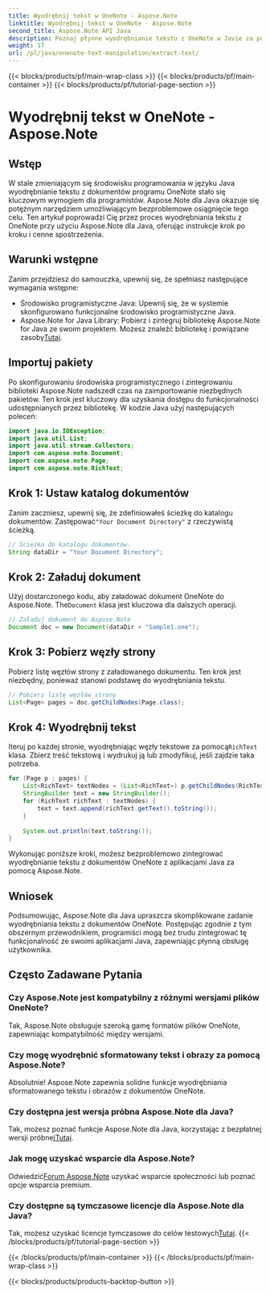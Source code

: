 ```yaml
---
title: Wyodrębnij tekst w OneNote - Aspose.Note
linktitle: Wyodrębnij tekst w OneNote - Aspose.Note
second_title: Aspose.Note API Java
description: Poznaj płynne wyodrębnianie tekstu z OneNote w Javie za pomocą Aspose.Note. Bez wysiłku integruj, manipuluj i ulepszaj swoje aplikacje.
weight: 17
url: /pl/java/onenote-text-manipulation/extract-text/
---
```


{{< blocks/products/pf/main-wrap-class >}}
{{< blocks/products/pf/main-container >}}
{{< blocks/products/pf/tutorial-page-section >}}

# Wyodrębnij tekst w OneNote - Aspose.Note

## Wstęp
W stale zmieniającym się środowisku programowania w języku Java wyodrębnianie tekstu z dokumentów programu OneNote stało się kluczowym wymogiem dla programistów. Aspose.Note dla Java okazuje się potężnym narzędziem umożliwiającym bezproblemowe osiągnięcie tego celu. Ten artykuł poprowadzi Cię przez proces wyodrębniania tekstu z OneNote przy użyciu Aspose.Note dla Java, oferując instrukcje krok po kroku i cenne spostrzeżenia.
## Warunki wstępne
Zanim przejdziesz do samouczka, upewnij się, że spełniasz następujące wymagania wstępne:
- Środowisko programistyczne Java: Upewnij się, że w systemie skonfigurowano funkcjonalne środowisko programistyczne Java.
-  Aspose.Note for Java Library: Pobierz i zintegruj bibliotekę Aspose.Note for Java ze swoim projektem. Możesz znaleźć bibliotekę i powiązane zasoby[Tutaj](https://releases.aspose.com/note/java/).
## Importuj pakiety
Po skonfigurowaniu środowiska programistycznego i zintegrowaniu biblioteki Aspose.Note nadszedł czas na zaimportowanie niezbędnych pakietów. Ten krok jest kluczowy dla uzyskania dostępu do funkcjonalności udostępnianych przez bibliotekę. W kodzie Java użyj następujących poleceń:
```java
import java.io.IOException;
import java.util.List;
import java.util.stream.Collectors;
import com.aspose.note.Document;
import com.aspose.note.Page;
import com.aspose.note.RichText;
```
## Krok 1: Ustaw katalog dokumentów
 Zanim zaczniesz, upewnij się, że zdefiniowałeś ścieżkę do katalogu dokumentów. Zastępować`"Your Document Directory"` z rzeczywistą ścieżką.
```java
// Ścieżka do katalogu dokumentów.
String dataDir = "Your Document Directory";
```
## Krok 2: Załaduj dokument
 Użyj dostarczonego kodu, aby załadować dokument OneNote do Aspose.Note. The`Document` klasa jest kluczowa dla dalszych operacji.
```java
// Załaduj dokument do Aspose.Note
Document doc = new Document(dataDir + "Sample1.one");
```
## Krok 3: Pobierz węzły strony
Pobierz listę węzłów strony z załadowanego dokumentu. Ten krok jest niezbędny, ponieważ stanowi podstawę do wyodrębniania tekstu.
```java
// Pobierz listę węzłów strony
List<Page> pages = doc.getChildNodes(Page.class);
```
## Krok 4: Wyodrębnij tekst
Iteruj po każdej stronie, wyodrębniając węzły tekstowe za pomocą`RichText` klasa. Zbierz treść tekstową i wydrukuj ją lub zmodyfikuj, jeśli zajdzie taka potrzeba.
```java
for (Page p : pages) {
    List<RichText> textNodes = (List<RichText>) p.getChildNodes(RichText.class);
    StringBuilder text = new StringBuilder();
    for (RichText richText : textNodes) {
        text = text.append(richText.getText().toString());
    }
    
    System.out.println(text.toString());
}
```
Wykonując poniższe kroki, możesz bezproblemowo zintegrować wyodrębnianie tekstu z dokumentów OneNote z aplikacjami Java za pomocą Aspose.Note.
## Wniosek
Podsumowując, Aspose.Note dla Java upraszcza skomplikowane zadanie wyodrębniania tekstu z dokumentów OneNote. Postępując zgodnie z tym obszernym przewodnikiem, programiści mogą bez trudu zintegrować tę funkcjonalność ze swoimi aplikacjami Java, zapewniając płynną obsługę użytkownika.
## Często Zadawane Pytania
### Czy Aspose.Note jest kompatybilny z różnymi wersjami plików OneNote?
Tak, Aspose.Note obsługuje szeroką gamę formatów plików OneNote, zapewniając kompatybilność między wersjami.
### Czy mogę wyodrębnić sformatowany tekst i obrazy za pomocą Aspose.Note?
Absolutnie! Aspose.Note zapewnia solidne funkcje wyodrębniania sformatowanego tekstu i obrazów z dokumentów OneNote.
### Czy dostępna jest wersja próbna Aspose.Note dla Java?
Tak, możesz poznać funkcje Aspose.Note dla Java, korzystając z bezpłatnej wersji próbnej[Tutaj](https://releases.aspose.com/).
### Jak mogę uzyskać wsparcie dla Aspose.Note?
 Odwiedzić[Forum Aspose.Note](https://forum.aspose.com/c/note/28) uzyskać wsparcie społeczności lub poznać opcje wsparcia premium.
### Czy dostępne są tymczasowe licencje dla Aspose.Note dla Java?
 Tak, możesz uzyskać licencje tymczasowe do celów testowych[Tutaj](https://purchase.aspose.com/temporary-license/).
{{< /blocks/products/pf/tutorial-page-section >}}

{{< /blocks/products/pf/main-container >}}
{{< /blocks/products/pf/main-wrap-class >}}

{{< blocks/products/products-backtop-button >}}
